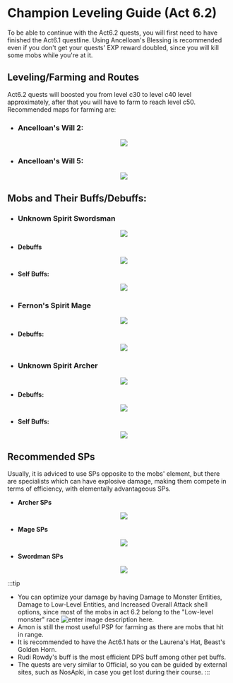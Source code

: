 ﻿# Champion Leveling Guide (Act 6.2)

To be able to continue with the Act6.2 quests, you will first need to have finished the Act6.1 questline.
Using Ancelloan's Blessing is recommended even if you don't get your quests' EXP reward doubled, since you will kill some mobs while you're at it.

## Leveling/Farming and Routes
Act6.2 quests will boosted you from level c30 to level c40 level approximately, after that you will have to farm to reach level c50.
Recommended maps for farming are: 
- ### Ancelloan's Will 2:
	 <p align="center">
    <img src="https://imageshack.com/i/pmnva5p1p"/></p>  
- ### Ancelloan's Will 5: 
	 <p align="center">
    <img src="https://imageshack.com/i/po40vbMAp"/></p>
## Mobs and Their Buffs/Debuffs:
- ### Unknown Spirit Swordsman
	<p align="center">
    <img src="https://imageshack.com/i/po7EQAsQp"/></p>
- **Debuffs**
    <p align="center">
    <img src="https://imageshack.com/i/pmAydLD4p"/></p>
- **Self Buffs:** 
     <p align="center">
    <img src="https://imageshack.com/i/pozgGmZUp"/></p>
- ### Fernon's Spirit Mage
	<p align="center">
    <img src="https://imageshack.com/i/pmsr93U4p"/></p>	
- **Debuffs:**
    <p align="center">
    <img src="https://imageshack.com/i/pm6MbVBBp"/></p>
- ### Unknown Spirit Archer
	<p align="center">
    <img src="https://imageshack.com/i/pn2Rll38p"/></p>
- **Debuffs:**
    <p align="center">
    <img src="https://imageshack.com/i/pmtC9Uzap"/></p>
- **Self Buffs:**
    <p align="center">
    <img src="https://imageshack.com/i/pmWOYbsOp"/></p>

## Recommended SPs

Usually, it is adviced to use SPs opposite to the mobs' element, but there are specialists which can have explosive damage, making them compete in terms of efficiency, with elementally advantageous SPs. 

- **Archer SPs**
    <p align="center">
    <img src="https://imageshack.com/i/pnlVhSlzp"/></p>
- **Mage SPs**
    <p align="center">
    <img src="https://imageshack.com/i/pnQjuuIbp"/></p>
- **Swordman SPs**
    <p align="center">
    <img src="https://imageshack.com/i/pmjzxj6up"/></p>

:::tip 
- You can optimize your damage by having Damage to Monster Entities, Damage to Low-Level Entities, and Increased Overall Attack shell options, since most of the mobs in act 6.2 belong to the "Low-level monster" race ![enter image description here](https://imageshack.com/i/pnvoo5jop).
- Amon is still the most useful PSP for farming as there are mobs that hit in range.
- It is recommended to have the Act6.1 hats or the Laurena's Hat, Beast's Golden Horn.
- Rudi Rowdy's buff is the most efficient DPS buff among other pet buffs.
- The quests are very similar to Official, so you can be guided by external sites, such as NosApki, in case you get lost during their course.
:::
